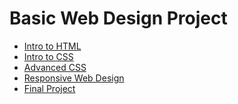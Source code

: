 # Basic Web Design Project
<ul>
<li><a href="intro_to_html/index.html" target="_blank">Intro to HTML</a></li>
<li><a href="intro_to_css/index.html" target="_blank">Intro to CSS</a></li>
<li><a href="adv_css/index.html" target="_blank">Advanced CSS</a></li>
<li><a href="respon_web/index.html" target="_blank">Responsive Web Design</a></li>
<li><a href="final_project/index.html>" target="_blank">Final Project</a></li>
</ul>